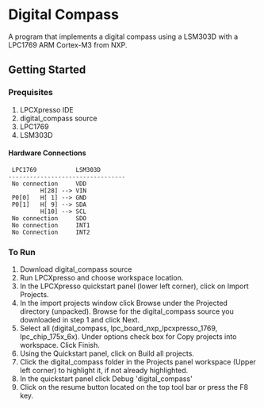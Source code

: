 # Digital Compass
A program that implements a digital compass using a LSM303D with a LPC1769 ARM Cortex-M3 from NXP.

## Getting Started

### Prequisites
1. LPCXpresso IDE
2. digital_compass source
3. LPC1769
4. LSM303D

#### Hardware Connections
```
 LPC1769           LSM303D
---------------------------------
 No connection     VDD
         H[28] --> VIN
 P0[0]   H[ 1] --> GND
 P0[1]   H[ 9] --> SDA
         H[10] --> SCL
 No connection     SDO
 No connection     INT1
 No Connection     INT2
```

### To Run
1. Download digital_compass source
2. Run LPCXpresso and choose workspace location.
3. In the LPCXpresso quickstart panel (lower left corner), click on Import Projects.
4. In the import projects window click Browse under the Projected directory (unpacked). Browse for the digital_compass source you downloaded in step 1 and click Next.
5. Select all (digital_compass, lpc_board_nxp_lpcxpresso_1769, lpc_chip_175x_6x). Under options check box for Copy projects into workspace. Click Finish.
6. Using the Quickstart panel, click on Build all projects.
7. Click the digital_compass folder in the Projects panel workspace (Upper left corner) to highlight it, if not already highlighted.
8. In the quickstart panel click Debug 'digital_compass'
9. Click on the resume button located on the top tool bar or press the F8 key. 
